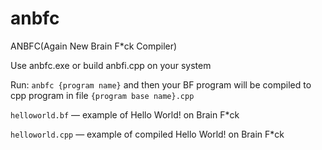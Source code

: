 # anbfc

ANBFC(Again New Brain F*ck Compiler)

Use anbfc.exe or build anbfi.cpp on your system

Run: `anbfc {program name}` and then your BF program will be compiled to cpp program in file `{program base name}.cpp`

`helloworld.bf` — example of Hello World! on Brain F*ck

`helloworld.cpp` — example of compiled Hello World! on Brain F*ck
